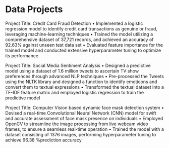 # Data Projects

Project Title: Credit Card Fraud Detection 
• Implemented a logistic regression model to identify credit card transactions as genuine or fraud, leveraging machine-learning techniques
• Trained the model utilizing a comprehensive dataset of 37,721 records, and achieved an accuracy of 92.63% against unseen test data set
• Evaluated feature importance for the trained model and conducted extensive hyperparameter tuning to optimize its performance

Project Title: Social Media Sentiment Analysis 
• Designed a predictive model using a dataset of 1.6 million tweets to ascertain TV show preferences through advanced NLP techniques
• Pre-processed the Tweets using the NLTK library and designed a function to identify emoticons and convert them to textual expressions
• Transformed the textual dataset into a TF-IDF feature matrix and employed logistic regression to train the predictive model

Project Title: Computer Vision based dynamic face mask detection system
• Devised a real-time Convolutional Neural Network (CNN) model for swift and accurate assessment of face mask presence on individuals
• Employed OpenCV to streamline the image processing from live webcam video frames, to ensure a seamless real-time operation
• Trained the model with a dataset consisting of 1376 images, performing hyperparameter tuning to achieve 96.38 %prediction accuracy

